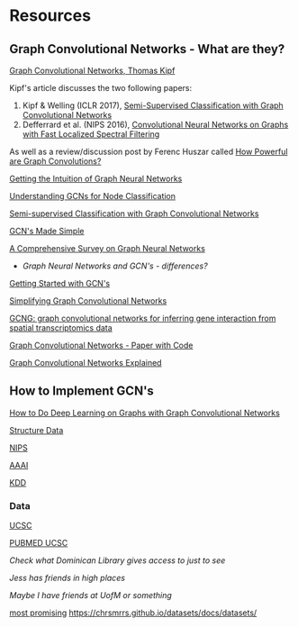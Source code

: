# Resources

## Graph Convolutional Networks - What are they?

[Graph Convolutional Networks, Thomas Kipf](https://tkipf.github.io/graph-convolutional-networks/)

Kipf's article discusses the two following papers:

  1. Kipf & Welling (ICLR 2017), [Semi-Supervised Classification with Graph Convolutional Networks](http://arxiv.org/abs/1609.02907)
  2. Defferrard et al. (NIPS 2016), [Convolutional Neural Networks on Graphs with Fast Localized Spectral Filtering](https://arxiv.org/abs/1606.09375)

  As well as a review/discussion post by Ferenc Huszar called [How Powerful are Graph Convolutions?](http://www.inference.vc/how-powerful-are-graph-convolutions-review-of-kipf-welling-2016-2/)

[Getting the Intuition of Graph Neural Networks](https://medium.com/analytics-vidhya/getting-the-intuition-of-graph-neural-networks-a30a2c34280d)

[Understanding GCNs for Node Classification](https://towardsdatascience.com/understanding-graph-convolutional-networks-for-node-classification-a2bfdb7aba7b?gi=21e22e8378e5)

[Semi-supervised Classification with Graph Convolutional Networks](https://openreview.net/pdf?id=SJU4ayYgl)

[GCN's Made Simple](https://vid.puffyan.us/watch?v=2KRAOZIULzw)

[A Comprehensive Survey on Graph Neural Networks](https://arxiv.org/pdf/1901.00596.pdf)

- *Graph Neural Networks and GCN's - differences?*

[Getting Started with GCN's](https://www.youtube.com/watch?v=2KRAOZIULzw)

[Simplifying Graph Convolutional Networks](http://proceedings.mlr.press/v97/wu19e.html)

[GCNG: graph convolutional networks for inferring gene interaction from spatial transcriptomics data](https://genomebiology.biomedcentral.com/articles/10.1186/s13059-020-02214-w)

[Graph Convolutional Networks - Paper with Code](https://paperswithcode.com/method/gcn)

[Graph Convolutional Networks Explained](https://vid.puffyan.us/watch?v=pH1Zz6c1Q7A)

## How to Implement GCN's

[How to Do Deep Learning on Graphs with Graph Convolutional Networks](https://towardsdatascience.com/how-to-do-deep-learning-on-graphs-with-graph-convolutional-networks-7d2250723780?gi=68737368d875)

[Structure Data](https://towardsdatascience.com/using-graph-convolutional-neural-networks-on-structured-documents-for-information-extraction-c1088dcd2b8f)


[NIPS](https://nips.cc/)

[AAAI](https://www.aaai.org/)

[KDD](https://www.kdd.org/kdd2020/)

### Data

[UCSC](https://linqs.soe.ucsc.edu/data)

[PUBMED UCSC](https://linqs-data.soe.ucsc.edu/public/Pubmed-Diabetes/data/Pubmed-Diabetes.DIRECTED.cites.tab)

*Check what Dominican Library gives access to just to see*

*Jess has friends in high places*

*Maybe I have friends at UofM or something*

[most promising](https://ls11-www.cs.tu-dortmund.de/staff/morris/graphkerneldatasets)
https://chrsmrrs.github.io/datasets/docs/datasets/
